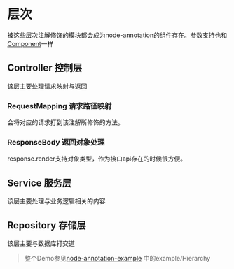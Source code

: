 # 层次
被这些层次注解修饰的模块都会成为node-annotation的组件存在。参数支持也和[Component](./DI.md)一样
##  Controller  控制层
该层主要处理请求映射与返回
### RequestMapping 请求路径映射
会将对应的请求打到该注解所修饰的方法。
### ResponseBody  返回对象处理
response.render支持对象类型，作为接口api存在的时候很方便。

##  Service 服务层
该层主要处理与业务逻辑相关的内容

##  Repository  存储层
该层主要与数据库打交道

> 整个Demo参见[node-annotation-example](https://www.npmjs.com/package/node-annotation-example) 中的example/Hierarchy